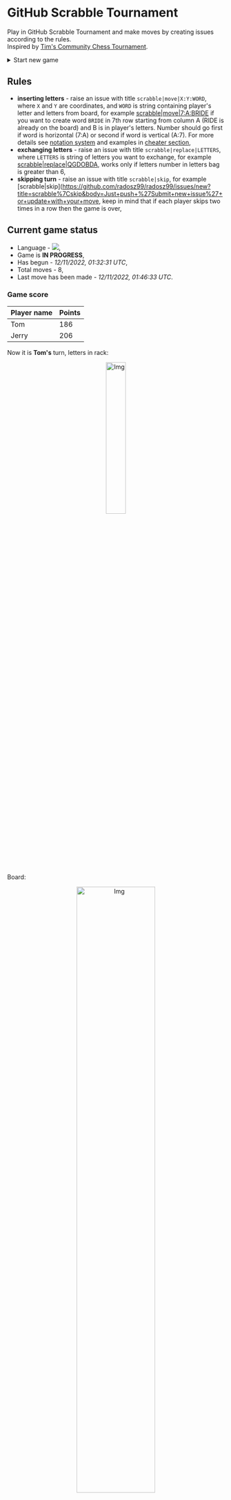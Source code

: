 
# GitHub Scrabble Tournament
Play in GitHub Scrabble Tournament and make moves by creating issues according to the rules.    
Inspired by [Tim's Community Chess Tournament](https://github.com/timburgan/).

<details>
  <summary>Start new game</summary>
  
 
 - [GB](https://github.com/radosz99/radosz99/issues/new?title=scrabble%7Cinit%7CGB&body=Just+push+%27Submit+new+issue%27+or+update+with+your+move)  ![](https://raw.githubusercontent.com/radosz99/radosz99/main/flags/GB.png)
 - [PL](https://github.com/radosz99/radosz99/issues/new?title=scrabble%7Cinit%7CPL&body=Just+push+%27Submit+new+issue%27+or+update+with+your+move)  ![](https://raw.githubusercontent.com/radosz99/radosz99/main/flags/PL.png)
 - [ES](https://github.com/radosz99/radosz99/issues/new?title=scrabble%7Cinit%7CES&body=Just+push+%27Submit+new+issue%27+or+update+with+your+move)  ![](https://raw.githubusercontent.com/radosz99/radosz99/main/flags/ES.png)
 - [DE](https://github.com/radosz99/radosz99/issues/new?title=scrabble%7Cinit%7CDE&body=Just+push+%27Submit+new+issue%27+or+update+with+your+move)  ![](https://raw.githubusercontent.com/radosz99/radosz99/main/flags/DE.png)
 - [FR](https://github.com/radosz99/radosz99/issues/new?title=scrabble%7Cinit%7CFR&body=Just+push+%27Submit+new+issue%27+or+update+with+your+move)  ![](https://raw.githubusercontent.com/radosz99/radosz99/main/flags/FR.png)
</details>
        

## Rules
 - **inserting letters** - raise an issue with title `scrabble|move|X:Y:WORD`, where `X` and `Y` are coordinates, and `WORD` is string containing player's letter and letters from board, for example [scrabble&#124;move&#124;7:A:BRIDE](https://github.com/radosz99/radosz99/issues/new?title=scrabble%7Cmove%7C7%3AA%3ABRIDE&body=Just+push+%27Submit+new+issue%27+or+update+with+your+move) if you want to create word `BRIDE` in 7th row starting from column A (RIDE is already on the board) and B is in player's letters. Number should go first if word is horizontal (7:A) or second if word is vertical (A:7). For more details see [notation system](https://en.wikipedia.org/wiki/Scrabble#Notation_system) and examples in [cheater section](#cheater),
 - **exchanging letters** - raise an issue with title `scrabble|replace|LETTERS`, where `LETTERS` is string of letters you want to exchange, for example [scrabble&#124;replace&#124;QGDOBDA](https://github.com/radosz99/radosz99/issues/new?title=scrabble%7Creplace%7CQGDOBDA&body=Just+push+%27Submit+new+issue%27+or+update+with+your+move), works only if letters number in letters bag is greater than 6,
 - **skipping turn** - raise an issue with title `scrabble|skip`, for example [scrabble&#124;skip](https://github.com/radosz99/radosz99/issues/new?title=scrabble%7Cskip&body=Just+push+%27Submit+new+issue%27+or+update+with+your+move, keep in mind that if each player skips two times in a row then the game is over,

## Current game status
 - Language - ![](https://raw.githubusercontent.com/radosz99/radosz99/main/flags/ES.png),
 - Game is **IN PROGRESS**,
 - Has begun - *12/11/2022, 01:32:31 UTC*,
 - Total moves - 8,
 - Last move has been made - *12/11/2022, 01:46:33 UTC*.
    
### Game score
| Player name | Points |
 | - | - |  
| Tom | 186
| Jerry | 206

Now it is **Tom's** turn, letters in rack:
<p align="center">
    <img src="https://raw.githubusercontent.com/radosz99/radosz99/main/rack.png" width=30% alt="Img"/>
</p>

Board:
<p align="center">
<img src="https://raw.githubusercontent.com/radosz99/radosz99/main/board.png" width=60% alt="Img"/>
</p>
    
## User leaderboard
| Moves | Who | Points |
| - | - | - |
| 8 | [@radosz99](github.com/radosz99)| 392

<a name="cheater"></a>
## Cheater section  
Try out my algorithm and check the moves that were found based on the state of the board and rack. :cowboy_hat_face:
<details>
  <summary>Reveal some fancy moves :)</summary>
  
  | Id | Move | Points |
  | - | - | - |  
|1 | [L:0:bogan](https://github.com/radosz99/radosz99/issues/new?title=scrabble%7Cmove%7CL%3A0%3Abogan&body=Just+push+%27Submit+new+issue%27+or+update+with+your+move) | 22 
|2 | [F:9:gibado](https://github.com/radosz99/radosz99/issues/new?title=scrabble%7Cmove%7CF%3A9%3Agibado&body=Just+push+%27Submit+new+issue%27+or+update+with+your+move) | 18 
|3 | [F:9:gibad](https://github.com/radosz99/radosz99/issues/new?title=scrabble%7Cmove%7CF%3A9%3Agibad&body=Just+push+%27Submit+new+issue%27+or+update+with+your+move) | 17 
|4 | [M:0:aboga](https://github.com/radosz99/radosz99/issues/new?title=scrabble%7Cmove%7CM%3A0%3Aaboga&body=Just+push+%27Submit+new+issue%27+or+update+with+your+move) | 16 
|5 | [M:0:adoba](https://github.com/radosz99/radosz99/issues/new?title=scrabble%7Cmove%7CM%3A0%3Aadoba&body=Just+push+%27Submit+new+issue%27+or+update+with+your+move) | 16 
|6 | [O:12:boa](https://github.com/radosz99/radosz99/issues/new?title=scrabble%7Cmove%7CO%3A12%3Aboa&body=Just+push+%27Submit+new+issue%27+or+update+with+your+move) | 15 
|7 | [M:1:bada](https://github.com/radosz99/radosz99/issues/new?title=scrabble%7Cmove%7CM%3A1%3Abada&body=Just+push+%27Submit+new+issue%27+or+update+with+your+move) | 14 
|8 | [M:1:baga](https://github.com/radosz99/radosz99/issues/new?title=scrabble%7Cmove%7CM%3A1%3Abaga&body=Just+push+%27Submit+new+issue%27+or+update+with+your+move) | 14 
|9 | [M:1:boda](https://github.com/radosz99/radosz99/issues/new?title=scrabble%7Cmove%7CM%3A1%3Aboda&body=Just+push+%27Submit+new+issue%27+or+update+with+your+move) | 14 
|10 | [M:1:boga](https://github.com/radosz99/radosz99/issues/new?title=scrabble%7Cmove%7CM%3A1%3Aboga&body=Just+push+%27Submit+new+issue%27+or+update+with+your+move) | 14 
</details>
    
## Latest moves
<details>
<summary>Show 10 latest moves</summary>
  
  
  | Id | Type | Move / Letters to replace | Created words / New letters | Date | Points | Player | Who |
  | - | - | - | - | - | - | - | - |
|7| INSERT | 7:L:pega | ['PEGA'] | 12/11/2022, 01:46:33 UTC | 30 | Jerry | [@radosz99](github.com/radosz99) |
|6| INSERT | M:6:helearia | ['HELEARIA'] | 12/11/2022, 01:45:31 UTC | 82 | Tom | [@radosz99](github.com/radosz99) |
|5| INSERT | 13:H:escosado | ['ESCOSADO'] | 12/11/2022, 01:42:18 UTC | 84 | Jerry | [@radosz99](github.com/radosz99) |
|4| INSERT | 4:H:zorruna | ['ZORRUNA'] | 12/11/2022, 01:40:51 UTC | 44 | Tom | [@radosz99](github.com/radosz99) |
|3| INSERT | H:10:aireo | ['AIREO'] | 12/11/2022, 01:39:32 UTC | 18 | Jerry | [@radosz99](github.com/radosz99) |
|2| INSERT | 10:E:hipases | ['HIPASES'] | 12/11/2022, 01:38:55 UTC | 48 | Tom | [@radosz99](github.com/radosz99) |
|1| INSERT | I:3:toalleros | ['TOALLEROS'] | 12/11/2022, 01:37:52 UTC | 74 | Jerry | [@radosz99](github.com/radosz99) |
|0| INSERT | 7:H:fer | ['FER'] | 12/11/2022, 01:36:05 UTC | 12 | Tom | [@radosz99](github.com/radosz99) |
</details>
    